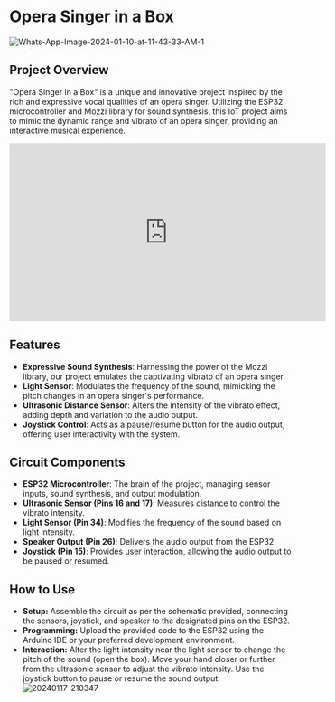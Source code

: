 # Opera Singer in a Box
![Whats-App-Image-2024-01-10-at-11-43-33-AM-1](https://github.com/user-attachments/assets/704792a3-2d50-4e79-aa55-44f1d903de8b)

## Project Overview
"Opera Singer in a Box" is a unique and innovative project inspired by the rich and expressive vocal qualities of an opera singer. Utilizing the ESP32 microcontroller and Mozzi library for sound synthesis, this IoT project aims to mimic the dynamic range and vibrato of an opera singer, providing an interactive musical experience.

<iframe width="560" height="315" src="https://www.youtube.com/embed/gcxdpc_Ur-Q?si=Y8IK-ynnRDHlXFkQ" title="YouTube video player" frameborder="0" allow="accelerometer; autoplay; clipboard-write; encrypted-media; gyroscope; picture-in-picture; web-share" referrerpolicy="strict-origin-when-cross-origin" allowfullscreen></iframe>

## Features
- **Expressive Sound Synthesis**: Harnessing the power of the Mozzi library, our project emulates the captivating vibrato of an opera singer.
- **Light Sensor**: Modulates the frequency of the sound, mimicking the pitch changes in an opera singer's performance.
- **Ultrasonic Distance Sensor**: Alters the intensity of the vibrato effect, adding depth and variation to the audio output.
- **Joystick Control**: Acts as a pause/resume button for the audio output, offering user interactivity with the system.

## Circuit Components
- **ESP32 Microcontroller**: The brain of the project, managing sensor inputs, sound synthesis, and output modulation.
- **Ultrasonic Sensor (Pins 16 and 17)**: Measures distance to control the vibrato intensity.
- **Light Sensor (Pin 34)**: Modifies the frequency of the sound based on light intensity.
- **Speaker Output (Pin 26)**: Delivers the audio output from the ESP32.
- **Joystick (Pin 15)**: Provides user interaction, allowing the audio output to be paused or resumed.

## How to Use
- **Setup:** Assemble the circuit as per the schematic provided, connecting the sensors, joystick, and speaker to the designated pins on the ESP32.
- **Programming:** Upload the provided code to the ESP32 using the Arduino IDE or your preferred development environment.
- **Interaction:**
Alter the light intensity near the light sensor to change the pitch of the sound (open the box).
Move your hand closer or further from the ultrasonic sensor to adjust the vibrato intensity.
Use the joystick button to pause or resume the sound output.
![20240117-210347](https://github.com/user-attachments/assets/e8babe29-1b81-4f87-a940-8e2da0db8ae8)


